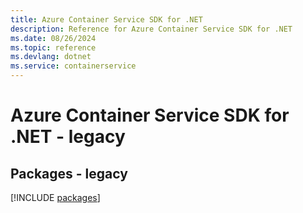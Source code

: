 ```yaml
---
title: Azure Container Service SDK for .NET
description: Reference for Azure Container Service SDK for .NET
ms.date: 08/26/2024
ms.topic: reference
ms.devlang: dotnet
ms.service: containerservice
---
```

# Azure Container Service SDK for .NET - legacy
## Packages - legacy
[!INCLUDE [packages](container-service-index.md)]